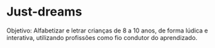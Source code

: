 # Just-dreams
Objetivo: Alfabetizar e letrar crianças de 8 a 10 anos, de forma lúdica e interativa, utilizando profissões como fio condutor do aprendizado.
